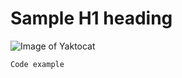 # Sample H1 heading

![Image of Yaktocat](https://octodex.github.com/images/yaktocat.png)

```
Code example
```
